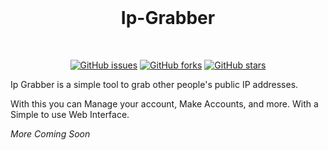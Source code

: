 <div align="center">
    <br />
    <p>
    <h1> Ip-Grabber </h1>
    </p>
    <br />
    <p>
        <a href="https://github.com/Darker-Ink/Ip-Grabber/issues"><img alt="GitHub issues" src="https://img.shields.io/github/issues/Darker-Ink/Ip-Grabber"></a>
        <a href="https://github.com/Darker-Ink/Ip-Grabber/network"><img alt="GitHub forks" src="https://img.shields.io/github/forks/Darker-Ink/Ip-Grabber"></a>
        <a href="https://github.com/Darker-Ink/Ip-Grabber/stargazers"><img alt="GitHub stars" src="https://img.shields.io/github/stars/Darker-Ink/Ip-Grabber"></a>
    </p>
</div>

Ip Grabber is a simple tool to grab other people's public IP addresses.

With this you can Manage your account, Make Accounts, and more. With a Simple to use Web Interface.

*More Coming Soon*